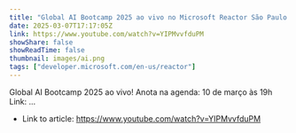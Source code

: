 ```yaml
---
title: "Global AI Bootcamp 2025 ao vivo no Microsoft Reactor São Paulo. É grátis!"
date: 2025-03-07T17:17:05Z
link: https://www.youtube.com/watch?v=YIPMvvfduPM
showShare: false
showReadTime: false
thumbnail: images/ai.png
tags: ["developer.microsoft.com/en-us/reactor"]
---
```

Global AI Bootcamp 2025 ao vivo! Anota na agenda: 10 de março às 19h Link: ...

- Link to article: https://www.youtube.com/watch?v=YIPMvvfduPM